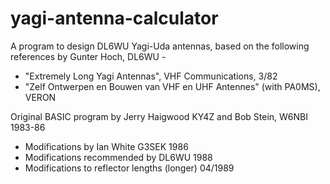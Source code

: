 # yagi-antenna-calculator

A program to design DL6WU Yagi-Uda antennas, based on the following references
by Gunter Hoch, DL6WU -
- "Extremely Long Yagi Antennas", VHF Communications, 3/82
- "Zelf Ontwerpen en Bouwen van VHF en UHF Antennes" (with PA0MS), VERON

Original BASIC program by Jerry Haigwood KY4Z and Bob Stein, W6NBI 1983-86
- Modifications by Ian White G3SEK 1986
- Modifications recommended by DL6WU 1988
- Modifications to reflector lengths (longer) 04/1989
